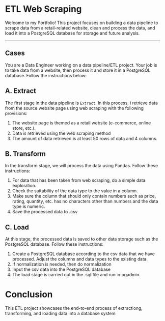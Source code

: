# ETL Web Scraping
Welcome to my Portfolio! This project focuses on building a data pipeline to scrape data from a retail-related website, clean and process the data, and load it into a PostgreSQL database for storage and future analysis.

---

## Cases
You are a Data Engineer working on a data pipeline/ETL project. Your job is to take data from a website, then process it and store it in a PostgreSQL database. Follow the instructions below:

## A. Extract
The first stage in the data pipeline is `Extract`. In this process, i retrieve data from the source website page using web scraping with the following provisions:
1. The website page is themed as a retail website (e-commerce, online store, etc.).
2. Data is retrieved using the web scraping method
3. The amount of data retrieved is at least 50 rows of data and 4 columns.

## B. Transform
In the transform stage, we will process the data using Pandas. Follow these instructions:
1. For data that has been taken from web scraping, do a simple data exploration.
2. Check the suitability of the data type to the value in a column.
3. Make sure the column that should only contain numbers such as price, rating, quantity, etc. has no characters other than numbers and the data type is numeric.
4. Save the processed data to .csv

## C. Load
At this stage, the processed data is saved to other data storage such as the PostgreSQL database. Follow these instructions:
1. Create a PostgreSQL database according to the csv data that we have processed. Adjust the columns and data types to the existing data.
2. If normalization is needed, then do normalization
3. Input the csv data into the PostgreSQL database
4. The load stage is carried out in the .sql file and run in pgadmin.

# Conclusion
This ETL project showcases the end-to-end process of extractiong, transforming, and loading data into a database system
